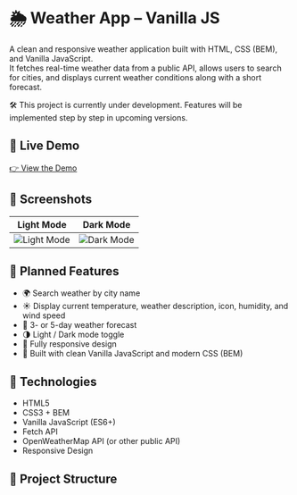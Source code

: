# 🌦️ Weather App – Vanilla JS

A clean and responsive weather application built with HTML, CSS (BEM), and Vanilla JavaScript.  
It fetches real-time weather data from a public API, allows users to search for cities, and displays current weather conditions along with a short forecast.

🛠 This project is currently under development. Features will be implemented step by step in upcoming versions.

## 🔗 Live Demo

[👉 View the Demo](https://dor-ka.github.io/frontend-vanilla-js-weather-app/)

## 📸 Screenshots

| Light Mode | Dark Mode |
|------------|-----------|
| ![Light Mode](./img/screenshot-light.png) | ![Dark Mode](./img/screenshot-dark.png) |

## 🔮 Planned Features

- 🌍 Search weather by city name
- ☀️ Display current temperature, weather description, icon, humidity, and wind speed
- 📆 3- or 5-day weather forecast
- 🌗 Light / Dark mode toggle
- 📱 Fully responsive design
- 🧠 Built with clean Vanilla JavaScript and modern CSS (BEM)

## 🚀 Technologies

- HTML5
- CSS3 + BEM
- Vanilla JavaScript (ES6+)
- Fetch API
- OpenWeatherMap API (or other public API)
- Responsive Design

## 📌 Project Structure

